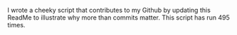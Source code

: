 I wrote a cheeky script that contributes to my Github by updating this ReadMe to illustrate why more than commits matter. This script has run 495 times.